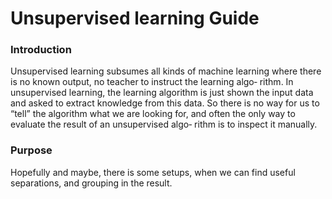 # Unsupervised learning Guide
### Introduction
Unsupervised learning subsumes all kinds of machine
learning where there is no known output, no teacher to instruct the learning algo‐
rithm. In unsupervised learning, the learning algorithm is just shown the input data
and asked to extract knowledge from this data. So there is no way for us to “tell” the algorithm what we
are looking for, and often the only way to evaluate the result of an unsupervised algo‐
rithm is to inspect it manually.
### Purpose
Hopefully and maybe, there is some setups, when we can find useful separations, and grouping in the result.
